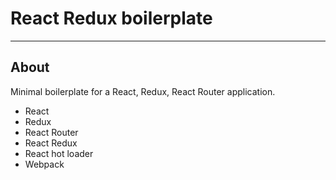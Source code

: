 # React Redux boilerplate
---
## About

Minimal boilerplate for a React, Redux, React Router application.

+ React
+ Redux
+ React Router
+ React Redux
+ React hot loader
+ Webpack
